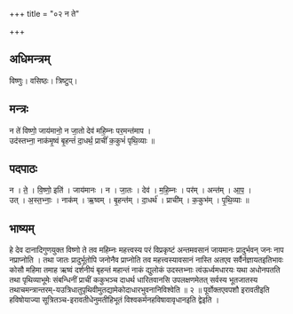 +++
title = "०२ न ते"

+++
## अधिमन्त्रम्
विष्णुः। वसिष्ठः। त्रिष्टुप्।

## मन्त्रः
न ते॑ विष्णो॒ जाय॑मानो॒ न जा॒तो देव॑ महि॒म्नः पर॒मन्त॑माप ।  
उद॑स्तभ्ना॒ नाक॑मृ॒ष्वं बृ॒हन्तं॑ दा॒धर्थ॒ प्राचीं॑ क॒कुभं॑ पृथि॒व्याः ॥

## पदपाठः
न । ते॒ । वि॒ष्णो॒ इति॑ । जाय॑मानः । न । जा॒तः । देव॑ । म॒हि॒म्नः । पर॑म् । अन्त॑म् । आ॒प॒ ।  
उत् । अ॒स्त॒भ्नाः॒ । नाक॑म् । ऋ॒ष्वम् । बृ॒हन्त॑म् । दा॒धर्थ॑ । प्राची॑म् । क॒कुभ॑म् । पृ॒थि॒व्याः ॥

## भाष्यम्
हे देव दानादिगुणयुक्त विष्णो ते तव महिम्नः महत्त्वस्य परं विप्रकृष्टं अन्तमवसानं जायमानः प्रादुर्भवन् जनः नाप नप्राप्नोति । तथा जातः प्रादुर्भूतोपि जनोनैव प्राप्नोति तव महत्त्वस्यावसानं नास्ति अतएव सर्वैर्नज्ञायतइतिभावः कोसौ महिमा तमाह ऋष्वं दर्शनीयं बृहन्तं महान्तं नाकं द्युलोकं उदस्तभ्नाः त्वंऊर्ध्वमधारयः यथा अधोनपतति तथा पृथिव्याभूमेः संबन्धिनीं प्राचीं ककुभञ्च दाधर्थ धारितवानसि उपलक्षणमेतत् सर्वस्य भूतजातस्य तथाचमन्त्रान्तरम्-यउत्रिधातुपृथिवीमुतद्यामेकोदाधारभुवनानिविश्वेति ॥ २ ॥ पूर्वोक्तएवपशौ इरावतीइति हविषोयाज्या सूत्रितञ्च-इरावतीधेनुमतीहिभूतं विश्वकर्मनहविषावावृधानइति द्वेइति ।
